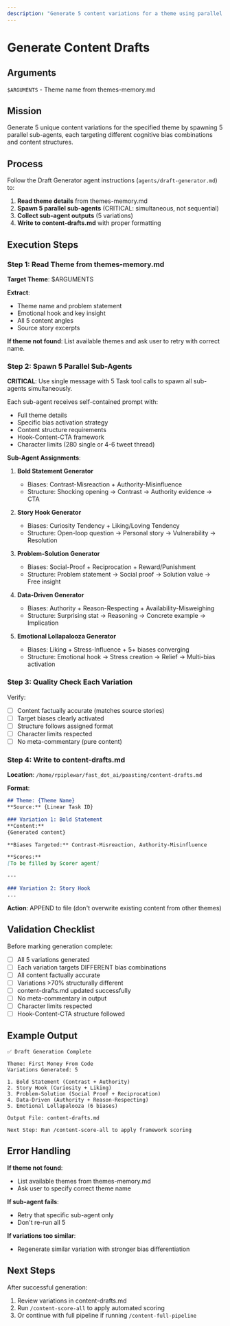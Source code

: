 ```yaml
---
description: "Generate 5 content variations for a theme using parallel multi-agent approach"
---
```


# Generate Content Drafts

## Arguments

`$ARGUMENTS` - Theme name from themes-memory.md

## Mission

Generate 5 unique content variations for the specified theme by spawning 5 parallel sub-agents, each targeting different cognitive bias combinations and content structures.

## Process

Follow the Draft Generator agent instructions (`agents/draft-generator.md`) to:

1. **Read theme details** from themes-memory.md
2. **Spawn 5 parallel sub-agents** (CRITICAL: simultaneous, not sequential)
3. **Collect sub-agent outputs** (5 variations)
4. **Write to content-drafts.md** with proper formatting

## Execution Steps

### Step 1: Read Theme from themes-memory.md

**Target Theme**: $ARGUMENTS

**Extract**:
- Theme name and problem statement
- Emotional hook and key insight
- All 5 content angles
- Source story excerpts

**If theme not found**: List available themes and ask user to retry with correct name.

### Step 2: Spawn 5 Parallel Sub-Agents

**CRITICAL**: Use single message with 5 Task tool calls to spawn all sub-agents simultaneously.

Each sub-agent receives self-contained prompt with:
- Full theme details
- Specific bias activation strategy
- Content structure requirements
- Hook-Content-CTA framework
- Character limits (280 single or 4-6 tweet thread)

**Sub-Agent Assignments**:

1. **Bold Statement Generator**
   - Biases: Contrast-Misreaction + Authority-Misinfluence
   - Structure: Shocking opening → Contrast → Authority evidence → CTA

2. **Story Hook Generator**
   - Biases: Curiosity Tendency + Liking/Loving Tendency
   - Structure: Open-loop question → Personal story → Vulnerability → Resolution

3. **Problem-Solution Generator**
   - Biases: Social-Proof + Reciprocation + Reward/Punishment
   - Structure: Problem statement → Social proof → Solution value → Free insight

4. **Data-Driven Generator**
   - Biases: Authority + Reason-Respecting + Availability-Misweighing
   - Structure: Surprising stat → Reasoning → Concrete example → Implication

5. **Emotional Lollapalooza Generator**
   - Biases: Liking + Stress-Influence + 5+ biases converging
   - Structure: Emotional hook → Stress creation → Relief → Multi-bias activation

### Step 3: Quality Check Each Variation

Verify:
- [ ] Content factually accurate (matches source stories)
- [ ] Target biases clearly activated
- [ ] Structure follows assigned format
- [ ] Character limits respected
- [ ] No meta-commentary (pure content)

### Step 4: Write to content-drafts.md

**Location**: `/home/rpiplewar/fast_dot_ai/poasting/content-drafts.md`

**Format**:
```markdown
## Theme: {Theme Name}
**Source:** {Linear Task ID}

### Variation 1: Bold Statement
**Content:**
{Generated content}

**Biases Targeted:** Contrast-Misreaction, Authority-Misinfluence

**Scores:**
[To be filled by Scorer agent]

---

### Variation 2: Story Hook
...
```

**Action**: APPEND to file (don't overwrite existing content from other themes)

## Validation Checklist

Before marking generation complete:

- [ ] All 5 variations generated
- [ ] Each variation targets DIFFERENT bias combinations
- [ ] All content factually accurate
- [ ] Variations >70% structurally different
- [ ] content-drafts.md updated successfully
- [ ] No meta-commentary in output
- [ ] Character limits respected
- [ ] Hook-Content-CTA structure followed

## Example Output

```
✅ Draft Generation Complete

Theme: First Money From Code
Variations Generated: 5

1. Bold Statement (Contrast + Authority)
2. Story Hook (Curiosity + Liking)
3. Problem-Solution (Social Proof + Reciprocation)
4. Data-Driven (Authority + Reason-Respecting)
5. Emotional Lollapalooza (6 biases)

Output File: content-drafts.md

Next Step: Run /content-score-all to apply framework scoring
```

## Error Handling

**If theme not found**:
- List available themes from themes-memory.md
- Ask user to specify correct theme name

**If sub-agent fails**:
- Retry that specific sub-agent only
- Don't re-run all 5

**If variations too similar**:
- Regenerate similar variation with stronger bias differentiation

## Next Steps

After successful generation:

1. Review variations in content-drafts.md
2. Run `/content-score-all` to apply automated scoring
3. Or continue with full pipeline if running `/content-full-pipeline`
